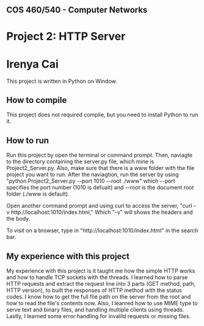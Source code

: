 ## COS 460/540 - Computer Networks
# Project 2: HTTP Server

# Irenya Cai

This project is written in Python on Window.

## How to compile

This project does not required complie, but you need to install Python to run it.

## How to run

Run this project by open the terminal or command prompt. Then, naviagte to the directory containing the server.py file, which mine is Project2_Server.py. Also, make sure that there is a www folder with the file project you want to run. After the naviagtion, run the server by using "python Project2_Server.py --port 1010 --root ./www" which --port specifies the port number (1010 is defualt) and --root is the document root folder (./www is default). 

Open another command prompt and using curl to access the server, "curl -v http://localhost:1010/index.html," Which "-v" will shows the headers and the body. 

To visit on a browser, type in "http://localhost:1010/index.html" in the search bar.

## My experience with this project

My experience with this project is it taught me how the simple HTTP works and how to handle TCP sockets with the threads. I learned how to parse HTTP requests and extract the request line into 3 parts (GET method, path, HTTP version), to built the responses of HTTP method with the status codes. I know how to get the full file path on the server from the root and how to read the file's contents now. Also, I leanred how to use MIME type to serve text and binary files, and handling multiple clients using threads. Lastly, I learned some error handling for invalild requests or missing files.
